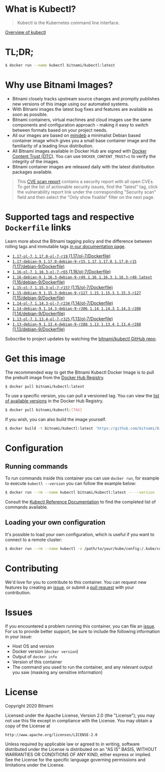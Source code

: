 
# What is Kubectl?

> Kubectl is the Kubernetes command line interface.

[Overview of kubectl](https://kubernetes.io/docs/reference/kubectl/overview/)

# TL;DR;

```bash
$ docker run --name kubectl bitnami/kubectl:latest
```

# Why use Bitnami Images?

* Bitnami closely tracks upstream source changes and promptly publishes new versions of this image using our automated systems.
* With Bitnami images the latest bug fixes and features are available as soon as possible.
* Bitnami containers, virtual machines and cloud images use the same components and configuration approach - making it easy to switch between formats based on your project needs.
* All our images are based on [minideb](https://github.com/bitnami/minideb) a minimalist Debian based container image which gives you a small base container image and the familiarity of a leading linux distribution.
* All Bitnami images available in Docker Hub are signed with [Docker Content Trust (DTC)](https://docs.docker.com/engine/security/trust/content_trust/). You can use `DOCKER_CONTENT_TRUST=1` to verify the integrity of the images.
* Bitnami container images are released daily with the latest distribution packages available.


> This [CVE scan report](https://quay.io/repository/bitnami/kubectl?tab=tags) contains a security report with all open CVEs. To get the list of actionable security issues, find the "latest" tag, click the vulnerability report link under the corresponding "Security scan" field and then select the "Only show fixable" filter on the next page.

# Supported tags and respective `Dockerfile` links

Learn more about the Bitnami tagging policy and the difference between rolling tags and immutable tags [in our documentation page](https://docs.bitnami.com/containers/how-to/understand-rolling-tags-containers/).


* [`1.17-ol-7`, `1.17.0-ol-7-r19` (1.17/ol-7/Dockerfile)](https://github.com/bitnami/bitnami-docker-kubectl/blob/1.17.0-ol-7-r19/1.17/ol-7/Dockerfile)
* [`1.17-debian-9`, `1.17.0-debian-9-r15`, `1.17`, `1.17.0`, `1.17.0-r15` (1.17/debian-9/Dockerfile)](https://github.com/bitnami/bitnami-docker-kubectl/blob/1.17.0-debian-9-r15/1.17/debian-9/Dockerfile)
* [`1.16-ol-7`, `1.16.3-ol-7-r65` (1.16/ol-7/Dockerfile)](https://github.com/bitnami/bitnami-docker-kubectl/blob/1.16.3-ol-7-r65/1.16/ol-7/Dockerfile)
* [`1.16-debian-9`, `1.16.3-debian-9-r49`, `1.16`, `1.16.3`, `1.16.3-r49`, `latest` (1.16/debian-9/Dockerfile)](https://github.com/bitnami/bitnami-docker-kubectl/blob/1.16.3-debian-9-r49/1.16/debian-9/Dockerfile)
* [`1.15-ol-7`, `1.15.3-ol-7-r157` (1.15/ol-7/Dockerfile)](https://github.com/bitnami/bitnami-docker-kubectl/blob/1.15.3-ol-7-r157/1.15/ol-7/Dockerfile)
* [`1.15-debian-9`, `1.15.3-debian-9-r127`, `1.15`, `1.15.3`, `1.15.3-r127` (1.15/debian-9/Dockerfile)](https://github.com/bitnami/bitnami-docker-kubectl/blob/1.15.3-debian-9-r127/1.15/debian-9/Dockerfile)
* [`1.14-ol-7`, `1.14.3-ol-7-r234` (1.14/ol-7/Dockerfile)](https://github.com/bitnami/bitnami-docker-kubectl/blob/1.14.3-ol-7-r234/1.14/ol-7/Dockerfile)
* [`1.14-debian-9`, `1.14.3-debian-9-r206`, `1.14`, `1.14.3`, `1.14.3-r206` (1.14/debian-9/Dockerfile)](https://github.com/bitnami/bitnami-docker-kubectl/blob/1.14.3-debian-9-r206/1.14/debian-9/Dockerfile)
* [`1.13-ol-7`, `1.13.4-ol-7-r325` (1.13/ol-7/Dockerfile)](https://github.com/bitnami/bitnami-docker-kubectl/blob/1.13.4-ol-7-r325/1.13/ol-7/Dockerfile)
* [`1.13-debian-9`, `1.13.4-debian-9-r288`, `1.13`, `1.13.4`, `1.13.4-r288` (1.13/debian-9/Dockerfile)](https://github.com/bitnami/bitnami-docker-kubectl/blob/1.13.4-debian-9-r288/1.13/debian-9/Dockerfile)

Subscribe to project updates by watching the [bitnami/kubectl GitHub repo](https://github.com/bitnami/bitnami-docker-kubectl).

# Get this image

The recommended way to get the Bitnami Kubectl Docker Image is to pull the prebuilt image from the [Docker Hub Registry](https://hub.docker.com/r/bitnami/kubectl).

```bash
$ docker pull bitnami/kubectl:latest
```

To use a specific version, you can pull a versioned tag. You can view the [list of available versions](https://hub.docker.com/r/bitnami/kubectl/tags/) in the Docker Hub Registry.

```bash
$ docker pull bitnami/kubectl:[TAG]
```

If you wish, you can also build the image yourself.

```bash
$ docker build -t bitnami/kubectl:latest 'https://github.com/bitnami/bitnami-docker-kubectl.git#master:1.16/debian-9'
```

# Configuration

## Running commands

To run commands inside this container you can use `docker run`, for example to execute `kubectl --version` you can follow the example below:

```bash
$ docker run --rm --name kubectl bitnami/kubectl:latest -- --version
```

Consult the [Kubectl Reference Documentation](https://kubernetes.io/docs/reference/generated/kubectl/kubectl-commands) to find the completed list of commands available.

## Loading your own configuration

It's possible to load your own configuration, which is useful if you want to connect to a remote cluster:

```bash
$ docker run --rm --name kubectl -v /path/to/your/kube/config:/.kube/config bitnami/kubectl:latest
```

# Contributing

We'd love for you to contribute to this container. You can request new features by creating an [issue](https://github.com/bitnami/bitnami-docker-kubectl/issues), or submit a [pull request](https://github.com/bitnami/bitnami-docker-kubectl/pulls) with your contribution.

# Issues

If you encountered a problem running this container, you can file an [issue](https://github.com/bitnami/bitnami-docker-kubectl/issues). For us to provide better support, be sure to include the following information in your issue:

- Host OS and version
- Docker version (`docker version`)
- Output of `docker info`
- Version of this container
- The command you used to run the container, and any relevant output you saw (masking any sensitive information)

# License

Copyright 2020 Bitnami

Licensed under the Apache License, Version 2.0 (the "License");
you may not use this file except in compliance with the License.
You may obtain a copy of the License at

    http://www.apache.org/licenses/LICENSE-2.0

Unless required by applicable law or agreed to in writing, software
distributed under the License is distributed on an "AS IS" BASIS,
WITHOUT WARRANTIES OR CONDITIONS OF ANY KIND, either express or implied.
See the License for the specific language governing permissions and
limitations under the License.

